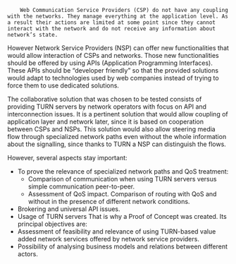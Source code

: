         Web Communication Service Providers (CSP) do not have any coupling with the networks. They manage everything at the application level. As a result their actions are limited at some point since they cannot interact with the network and do not receive any information about network’s state. 

However Network Service Providers (NSP) can offer new functionalities that would allow interaction of CSPs and networks. Those new functionalities should be offered by using APIs (Application Programming Interfaces). These APIs should be “developer friendly” so that the provided solutions would adapt to technologies used by web companies instead of trying to force them to use dedicated solutions.

The collaborative solution that was chosen to be tested consists of providing TURN servers by network operators with focus on API and interconnection issues. It is a pertinent solution that would allow coupling of application layer and network later, since it is based on cooperation between CSPs and NSPs. This solution would also allow steering media flow through specialized network paths even without the whole information about the signalling, since thanks to TURN a NSP can distinguish the flows. 



However, several aspects stay important:
-	To prove the relevance of specialized network paths and QoS treatment:
    * Comparison of communication when using TURN servers versus simple communication peer-to-peer.
    * Assessment of QoS impact. Comparison of routing with QoS and without in the presence of different network conditions. 
-	Brokering and universal API issues. 
-	Usage of TURN servers 
That is why a Proof of Concept was created. Its principal objectives are:
-	Assessment of feasibility and relevance of using TURN-based value added network services offered by network service providers. 
-	Possibility of analysing business models and relations between different actors.


